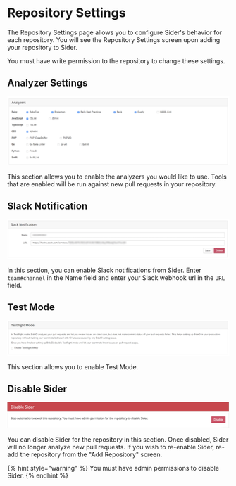 # Repository Settings

The Repository Settings page allows you to configure Sider's behavior for each repository. You will see the Repository Settings screen upon adding your repository to Sider.

You must have write permission to the repository to change these settings.

## Analyzer Settings

![Analyzer settings](../.gitbook/assets/project-analyzers.png)

This section allows you to enable the analyzers you would like to use. Tools that are enabled will be run against new pull requests in your repository.

## Slack Notification

![Slack notification](../.gitbook/assets/project-slack-notification.png)

In this section, you can enable Slack notifications from Sider. Enter `team#channel` in the Name field and enter your Slack webhook url in the `URL` field.

## Test Mode

![Test mode](../.gitbook/assets/project-testflight.png)

This section allows you to enable Test Mode.

## Disable Sider

![Disable Sider](../.gitbook/assets/project-disable.png)

You can disable Sider for the repository in this section. Once disabled, Sider will no longer analyze new pull requests. If you wish to re-enable Sider, re-add the repository from the "Add Repository" screen.

{% hint style="warning" %}
You must have admin permissions to disable Sider.
{% endhint %}

